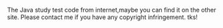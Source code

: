 The Java study test code from internet,maybe you can find it on the other site.
Please contact me if you have any copyright infringement.
  tks!
